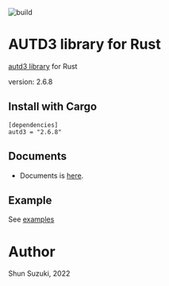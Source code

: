 ![build](https://github.com/shinolab/autd3/workflows/build/badge.svg)

# AUTD3 library for Rust

[autd3 library](https://github.com/shinolab/autd3) for Rust

version: 2.6.8

## Install with Cargo

```
[dependencies]
autd3 = "2.6.8"
```

## Documents

- Documents is [here](https://docs.rs/autd3/).

## Example

See [examples](./autd3-examples)

# Author

Shun Suzuki, 2022
